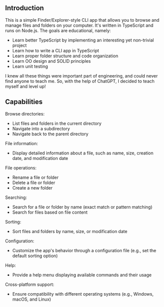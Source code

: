 ## Introduction

This is a simple Finder/Explorer-style CLI app that allows you to browse and manage files and folders on your computer. It's written in TypeScript and runs on Node.js. The goals are educational, namely:

- Learn better TypeScript by implementing an interesting yet non-trivial project
- Learn how to write a CLI app in TypeScript
- Learn proper folder structure and code organization
- Learn OO design and SOLID principles
- Learn unit testing

I knew all these things were important part of engineering, and could never find anyone to teach me. So, with the help of ChatGPT, I decided to teach myself and level up!

## Capabilities

Browse directories:

- List files and folders in the current directory
- Navigate into a subdirectory
- Navigate back to the parent directory

File information:

- Display detailed information about a file, such as name, size, creation date, and modification date

File operations:

- Rename a file or folder
- Delete a file or folder
- Create a new folder

Searching:

- Search for a file or folder by name (exact match or pattern matching)
- Search for files based on file content

Sorting:

- Sort files and folders by name, size, or modification date

Configuration:

- Customize the app's behavior through a configuration file (e.g., set the default sorting option)

Help:

- Provide a help menu displaying available commands and their usage

Cross-platform support:

- Ensure compatibility with different operating systems (e.g., Windows, macOS, and Linux)
